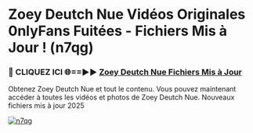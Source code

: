 # Zoey Deutch Nue Vidéos Originales 0nlyFans Fuitées - Fichiers Mis à Jour ! (n7qg)

<h3>🔴 CLIQUEZ ICI 🌐==►► <a href="https://tinyurl.com/2pmr4ezf" rel="nofollow">Zoey Deutch Nue Fichiers Mis à Jour</a></h3>

Obtenez Zoey Deutch Nue et tout le contenu. Vous pouvez maintenant accéder à toutes les vidéos et photos de Zoey Deutch Nue. Nouveaux fichiers mis à jour 2025

[![n7qg](https://i.imgur.com/6SNvagu.gif)](https://tinyurl.com/2pmr4ezf)
